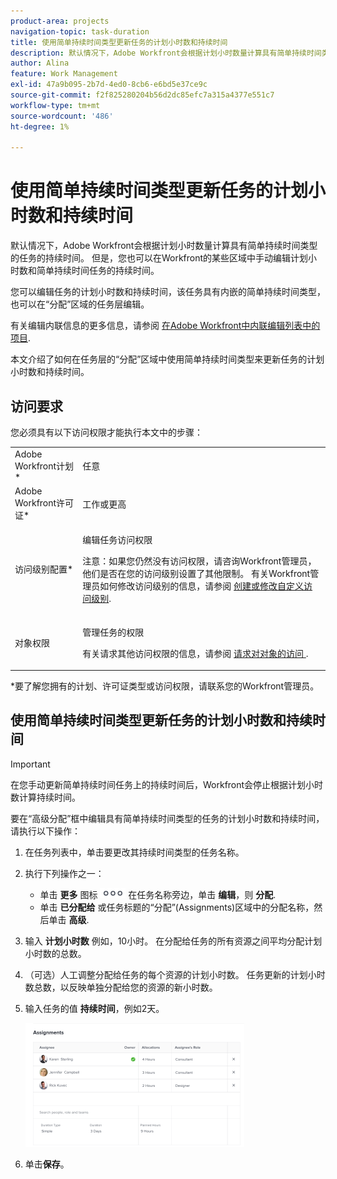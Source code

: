 ```yaml
---
product-area: projects
navigation-topic: task-duration
title: 使用简单持续时间类型更新任务的计划小时数和持续时间
description: 默认情况下，Adobe Workfront会根据计划小时数量计算具有简单持续时间类型的任务的持续时间。 但是，您也可以在Workfront的某些区域中手动编辑计划小时数和简单持续时间任务的持续时间。
author: Alina
feature: Work Management
exl-id: 47a9b095-2b7d-4ed0-8cb6-e6bd5e37ce9c
source-git-commit: f2f825280204b56d2dc85efc7a315a4377e551c7
workflow-type: tm+mt
source-wordcount: '486'
ht-degree: 1%

---
```


# 使用简单持续时间类型更新任务的计划小时数和持续时间

默认情况下，Adobe Workfront会根据计划小时数量计算具有简单持续时间类型的任务的持续时间。 但是，您也可以在Workfront的某些区域中手动编辑计划小时数和简单持续时间任务的持续时间。

您可以编辑任务的计划小时数和持续时间，该任务具有内嵌的简单持续时间类型，也可以在“分配”区域的任务层编辑。

有关编辑内联信息的更多信息，请参阅 [在Adobe Workfront中内联编辑列表中的项目](../../../workfront-basics/navigate-workfront/use-lists/inline-edit-objects.md).

本文介绍了如何在任务层的“分配”区域中使用简单持续时间类型来更新任务的计划小时数和持续时间。

## 访问要求

您必须具有以下访问权限才能执行本文中的步骤：

<table style="table-layout:auto"> 
 <col> 
 <col> 
 <tbody> 
  <tr> 
   <td role="rowheader">Adobe Workfront计划*</td> 
   <td> <p>任意</p> </td> 
  </tr> 
  <tr> 
   <td role="rowheader">Adobe Workfront许可证*</td> 
   <td> <p>工作或更高</p> </td> 
  </tr> 
  <tr> 
   <td role="rowheader">访问级别配置*</td> 
   <td> <p>编辑任务访问权限</p> <p>注意：如果您仍然没有访问权限，请咨询Workfront管理员，他们是否在您的访问级别设置了其他限制。 有关Workfront管理员如何修改访问级别的信息，请参阅 <a href="../../../administration-and-setup/add-users/configure-and-grant-access/create-modify-access-levels.md" class="MCXref xref">创建或修改自定义访问级别</a>.</p> </td> 
  </tr> 
  <tr> 
   <td role="rowheader">对象权限</td> 
   <td> <p>管理任务的权限</p> <p>有关请求其他访问权限的信息，请参阅 <a href="../../../workfront-basics/grant-and-request-access-to-objects/request-access.md" class="MCXref xref">请求对对象的访问 </a>.</p> </td> 
  </tr> 
 </tbody> 
</table>

&#42;要了解您拥有的计划、许可证类型或访问权限，请联系您的Workfront管理员。

## 使用简单持续时间类型更新任务的计划小时数和持续时间

>[!IMPORTANT]
>
>在您手动更新简单持续时间任务上的持续时间后，Workfront会停止根据计划小时数计算持续时间。

要在“高级分配”框中编辑具有简单持续时间类型的任务的计划小时数和持续时间，请执行以下操作：

1. 在任务列表中，单击要更改其持续时间类型的任务名称。
1. 执行下列操作之一：

   * 单击 **更多** 图标 ![](assets/qs-more-icon-on-an-object.png) 在任务名称旁边，单击 **编辑**，则 **分配**.
   * 单击 **已分配给** 或任务标题的“分配”(Assignments)区域中的分配名称，然后单击 **高级**.

1. 输入 **计划小时数** 例如，10小时。 在分配给任务的所有资源之间平均分配计划小时数的总数。
1. （可选）人工调整分配给任务的每个资源的计划小时数。 任务更新的计划小时数总数，以反映单独分配给您的资源的新小时数。
1. 输入任务的值 **持续时间**，例如2天。

   ![](assets/advanced-assignments-simple-duration-multiple-resources-nwe-350x198.png)

1. 单击&#x200B;**保存**。

